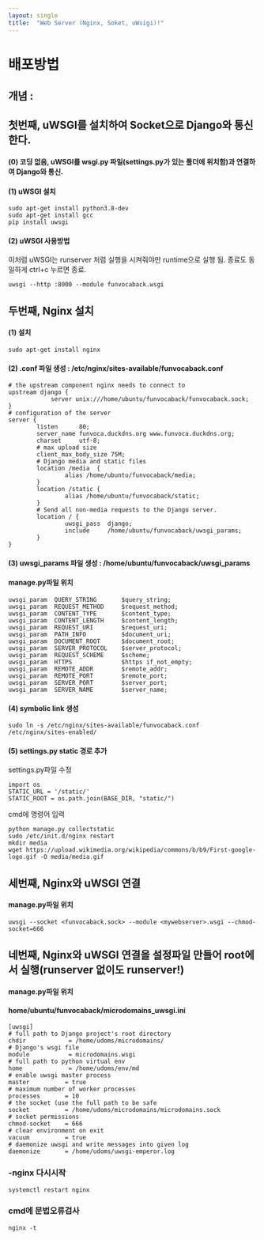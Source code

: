 ```yaml
---
layout: single
title:  "Web Server (Nginx, Soket, uWsigi)!"
---
```

# 배포방법
 
## 개념 :   

## 첫번째, uWSGI를 설치하여 Socket으로 Django와 통신한다. 
#### (0) 코딩 없음, uWSGI를 wsgi.py 파일(settings.py가 있는 폴더에 위치함)과 연결하여 Django와 통신.
#### (1) uWSGI 설치
```
sudo apt-get install python3.8-dev
sudo apt-get install gcc
pip install uwsgi
```
#### (2) uWSGI 사용방법
이처럼 uWSGI는 runserver 처럼 실행을 시켜줘야만 runtime으로 실행 됨. 종료도 동일하게 ctrl+c 누르면 종료.
```
uwsgi --http :8000 --module funvocaback.wsgi
```

## 두번째, Nginx 설치 
#### (1) 설치
```
sudo apt-get install nginx
```
#### (2) .conf 파일 생성 : /etc/nginx/sites-available/funvocaback.conf
```
# the upstream component nginx needs to connect to
upstream django {
            server unix:///home/ubuntu/funvocaback/funvocaback.sock;
}
# configuration of the server
server {
        listen      80;
        server_name funvoca.duckdns.org www.funvoca.duckdns.org;
        charset     utf-8;
        # max upload size
        client_max_body_size 75M;
        # Django media and static files
        location /media  {
                alias /home/ubuntu/funvocaback/media;
        }
        location /static {
                alias /home/ubuntu/funvocaback/static;
        }
        # Send all non-media requests to the Django server.
        location / {
                uwsgi_pass  django;
                include     /home/ubuntu/funvocaback/uwsgi_params;
        }
}
```

#### (3) uwsgi_params 파일 생성 : /home/ubuntu/funvocaback/uwsgi_params
#### manage.py파일 위치

```
uwsgi_param  QUERY_STRING       $query_string;
uwsgi_param  REQUEST_METHOD     $request_method;
uwsgi_param  CONTENT_TYPE       $content_type;
uwsgi_param  CONTENT_LENGTH     $content_length;
uwsgi_param  REQUEST_URI        $request_uri;
uwsgi_param  PATH_INFO          $document_uri;
uwsgi_param  DOCUMENT_ROOT      $document_root;
uwsgi_param  SERVER_PROTOCOL    $server_protocol;
uwsgi_param  REQUEST_SCHEME     $scheme;
uwsgi_param  HTTPS              $https if_not_empty;
uwsgi_param  REMOTE_ADDR        $remote_addr;
uwsgi_param  REMOTE_PORT        $remote_port;
uwsgi_param  SERVER_PORT        $server_port;
uwsgi_param  SERVER_NAME        $server_name;
```

#### (4) symbolic link 생성
```
sudo ln -s /etc/nginx/sites-available/funvocaback.conf /etc/nginx/sites-enabled/
```
#### (5) settings.py static 경로 추가

settings.py파일 수정
```
import os
STATIC_URL = '/static/'
STATIC_ROOT = os.path.join(BASE_DIR, "static/")
```
cmd에 명령어 입력
```
python manage.py collectstatic
sudo /etc/init.d/nginx restart
mkdir media
wget https://upload.wikimedia.org/wikipedia/commons/b/b9/First-google-logo.gif -O media/media.gif
```

## 세번째, Nginx와 uWSGI 연결 
#### manage.py파일 위치
```
uwsgi --socket <funvocaback.sock> --module <mywebserver>.wsgi --chmod-socket=666
```

## 네번째, Nginx와 uWSGI 연결을 설정파일 만들어 root에서 실행(runserver 없이도 runserver!)
#### manage.py파일 위치
#### home/ubuntu/funvocaback/microdomains_uwsgi.ini
```
[uwsgi]
# full path to Django project's root directory
chdir            = /home/udoms/microdomains/
# Django's wsgi file
module           = microdomains.wsgi
# full path to python virtual env
home             = /home/udoms/env/md
# enable uwsgi master process
master          = true
# maximum number of worker processes
processes       = 10
# the socket (use the full path to be safe
socket          = /home/udoms/microdomains/microdomains.sock
# socket permissions
chmod-socket    = 666
# clear environment on exit
vacuum          = true
# daemonize uwsgi and write messages into given log
daemonize       = /home/udoms/uwsgi-emperor.log
```








### -nginx 다시시작
```
systemctl restart nginx
```
### cmd에 문법오류검사
```
nginx -t
```















